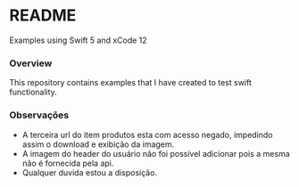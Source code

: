 # README #

Examples using Swift 5 and xCode 12

### Overview ###
This repository contains examples that I have created to test swift functionality.

### Observações ###
* A terceira url do item produtos esta com acesso negado, impedindo assim o download e exibição da imagem.
* A imagem do header do usuário não foi possível adicionar pois a mesma não é fornecida pela api.
* Qualquer duvida estou a disposíção.